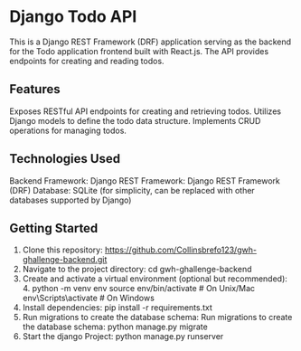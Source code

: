 # Django Todo API
This is a Django REST Framework (DRF) application serving as the backend for the Todo application frontend built with React.js. The API provides endpoints for creating and reading todos.

## Features
Exposes RESTful API endpoints for creating and retrieving todos.
Utilizes Django models to define the todo data structure.
Implements CRUD operations for managing todos.

## Technologies Used
Backend Framework: Django
REST Framework: Django REST Framework (DRF)
Database: SQLite (for simplicity, can be replaced with other databases supported by Django)

## Getting Started
1. Clone this repository: https://github.com/Collinsbrefo123/gwh-ghallenge-backend.git
2. Navigate to the project directory: cd gwh-ghallenge-backend
3. Create and activate a virtual environment (optional but recommended): 
   4. python -m venv env
   source env/bin/activate  # On Unix/Mac
   env\Scripts\activate     # On Windows
4. Install dependencies: pip install -r requirements.txt
5. Run migrations to create the database schema: Run migrations to create the database schema: python manage.py migrate
6. Start the django Project: python manage.py runserver


